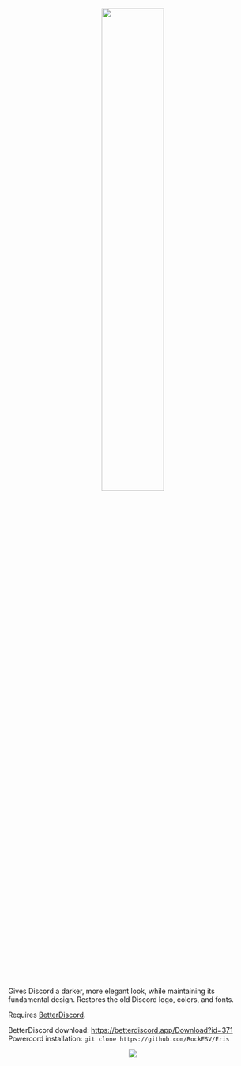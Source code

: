 # <p align="center"><img src="https://github.com/RockESV/Eris/blob/main/Resources/Eris%20Wordmark.svg" width="50%" height="50%"></p>

Gives Discord a darker, more elegant look, while maintaining its fundamental design. Restores the old Discord logo, colors, and fonts.

Requires [BetterDiscord](https://betterdiscord.app/).

BetterDiscord download: https://betterdiscord.app/Download?id=371
Powercord installation: `git clone https://github.com/RockESV/Eris`

<p align="center"><img src="https://i.imgur.com/aN6XufW.png"></p>
